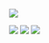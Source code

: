 [![](https://img.shields.io/badge/linkedin-%230077B5.svg?style=for-the-badge&logo=linkedin)](https://www.linkedin.com/in/sindre0830/)

<img src="https://github-readme-stats.vercel.app/api?username=sindre0830&show_icons=true&include_all_commits=true&count_private=true&theme=dark"/>

<img src="https://github-readme-stats.vercel.app/api/top-langs?username=sindre0830&layout=compact&theme=dark"/>

<img src="https://github-readme-streak-stats.herokuapp.com/?user=sindre0830&theme=dark"/>
